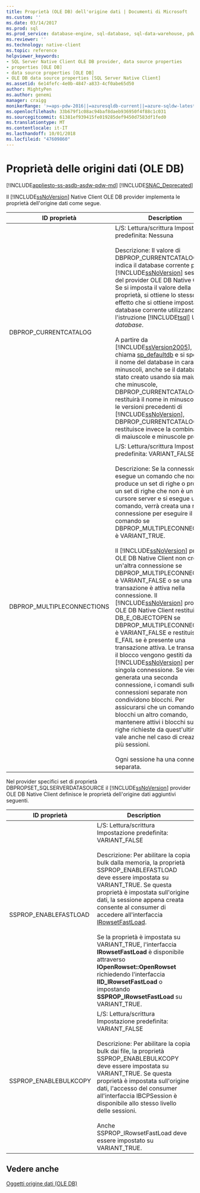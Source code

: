 ```yaml
---
title: Proprietà (OLE DB) dell'origine dati | Documenti di Microsoft
ms.custom: ''
ms.date: 03/14/2017
ms.prod: sql
ms.prod_service: database-engine, sql-database, sql-data-warehouse, pdw
ms.reviewer: ''
ms.technology: native-client
ms.topic: reference
helpviewer_keywords:
- SQL Server Native Client OLE DB provider, data source properties
- properties [OLE DB]
- data source properties [OLE DB]
- OLE DB data source properties [SQL Server Native Client]
ms.assetid: 6e14fefc-4e0b-4847-a833-4cf0abe65d50
author: MightyPen
ms.author: genemi
manager: craigg
monikerRange: '>=aps-pdw-2016||=azuresqldb-current||=azure-sqldw-latest||>=sql-server-2016||=sqlallproducts-allversions||>=sql-server-linux-2017||=azuresqldb-mi-current'
ms.openlocfilehash: 33b679f1c08ac94baf8daeb936950f4f88c1c031
ms.sourcegitcommit: 61381ef939415fe019285def9450d7583df1fed0
ms.translationtype: MT
ms.contentlocale: it-IT
ms.lasthandoff: 10/01/2018
ms.locfileid: "47609860"
---
```

# <a name="data-source-properties-ole-db"></a>Proprietà delle origini dati (OLE DB)
[!INCLUDE[appliesto-ss-asdb-asdw-pdw-md](../../includes/appliesto-ss-asdb-asdw-pdw-md.md)]
[!INCLUDE[SNAC_Deprecated](../../includes/snac-deprecated.md)]

  Il [!INCLUDE[ssNoVersion](../../includes/ssnoversion-md.md)] Native Client OLE DB provider implementa le proprietà dell'origine dati come segue.  
  
|ID proprietà|Description|  
|-----------------|-----------------|  
|DBPROP_CURRENTCATALOG|L/S: Lettura/scrittura Impostazione predefinita: Nessuna<br /><br /> Descrizione: Il valore di DBPROP_CURRENTCATALOG indica il database corrente per un [!INCLUDE[ssNoVersion](../../includes/ssnoversion-md.md)] sessione del provider OLE DB Native Client. Se si imposta il valore della proprietà, si ottiene lo stesso effetto che si ottiene impostando il database corrente utilizzando l'istruzione [!INCLUDE[tsql](../../includes/tsql-md.md)] USE *database*.<br /><br /> A partire da [!INCLUDE[ssVersion2005](../../includes/ssversion2005-md.md)], se si chiama [sp_defaultdb](../../relational-databases/system-stored-procedures/sp-defaultdb-transact-sql.md) e si specifica il nome del database in caratteri minuscoli, anche se il database è stato creato usando sia maiuscole che minuscole, DBPROP_CURRENTCATALOG restituirà il nome in minuscolo. Con le versioni precedenti di [!INCLUDE[ssNoVersion](../../includes/ssnoversion-md.md)], DBPROP_CURRENTCATALOG restituisce invece la combinazione di maiuscole e minuscole prevista.|  
|DBPROP_MULTIPLECONNECTIONS|L/S: Lettura/scrittura Impostazione predefinita: VARIANT_FALSE<br /><br /> Descrizione: Se la connessione esegue un comando che non produce un set di righe o produce un set di righe che non è un cursore server e si esegue un altro comando, verrà creata una nuova connessione per eseguire il nuovo comando se DBPROP_MULTIPLECONNECTIONS è VARIANT_TRUE.<br /><br /> Il [!INCLUDE[ssNoVersion](../../includes/ssnoversion-md.md)] provider OLE DB Native Client non creerà un'altra connessione se DBPROP_MULTIPLECONNECTION è VARIANT_FALSE o se una transazione è attiva nella connessione. Il [!INCLUDE[ssNoVersion](../../includes/ssnoversion-md.md)] provider OLE DB Native Client restituisce DB_E_OBJECTOPEN se DBPROP_MULTIPLECONNECTIONS è VARIANT_FALSE e restituisce E_FAIL se è presente una transazione attiva. Le transazioni e il blocco vengono gestiti da [!INCLUDE[ssNoVersion](../../includes/ssnoversion-md.md)] per singola connessione. Se viene generata una seconda connessione, i comandi sulle connessioni separate non condividono blocchi. Per assicurarsi che un comando non blocchi un altro comando, mantenere attivi i blocchi sulle righe richieste da quest'ultimo. Ciò vale anche nel caso di creazione di più sessioni.<br /><br /> Ogni sessione ha una connessione separata.|  
  
 Nel provider specifici set di proprietà DBPROPSET_SQLSERVERDATASOURCE il [!INCLUDE[ssNoVersion](../../includes/ssnoversion-md.md)] provider OLE DB Native Client definisce le proprietà dell'origine dati aggiuntivi seguenti.  
  
|ID proprietà|Description|  
|-----------------|-----------------|  
|SSPROP_ENABLEFASTLOAD|L/S: Lettura/scrittura Impostazione predefinita: VARIANT_FALSE<br /><br /> Descrizione: Per abilitare la copia bulk dalla memoria, la proprietà SSPROP_ENABLEFASTLOAD deve essere impostata su VARIANT_TRUE. Se questa proprietà è impostata sull'origine dati, la sessione appena creata consente al consumer di accedere all'interfaccia [IRowsetFastLoad](../../relational-databases/native-client-ole-db-interfaces/irowsetfastload-ole-db.md).<br /><br /> Se la proprietà è impostata su VARIANT_TRUE, l'interfaccia **IRowsetFastLoad** è disponibile attraverso **IOpenRowset::OpenRowset** richiedendo l'interfaccia **IID_IRowsetFastLoad** o impostando **SSPROP_IRowsetFastLoad** su VARIANT_TRUE.|  
|SSPROP_ENABLEBULKCOPY|L/S: Lettura/scrittura Impostazione predefinita: VARIANT_FALSE<br /><br /> Descrizione: Per abilitare la copia bulk dai file, la proprietà SSPROP_ENABLEBULKCOPY deve essere impostata su VARIANT_TRUE. Se questa proprietà è impostata sull'origine dati, l'accesso del consumer all'interfaccia IBCPSession è disponibile allo stesso livello delle sessioni.<br /><br /> Anche SSPROP_IRowsetFastLoad deve essere impostato su VARIANT_TRUE.|  
  
## <a name="see-also"></a>Vedere anche  
 [Oggetti origine dati &#40;OLE DB&#41;](../../relational-databases/native-client-ole-db-data-source-objects/data-source-objects-ole-db.md)  
  
  
